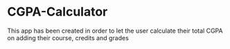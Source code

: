 # CGPA-Calculator
This app has been created in order to let the user calculate their total CGPA on adding their course, credits and grades
